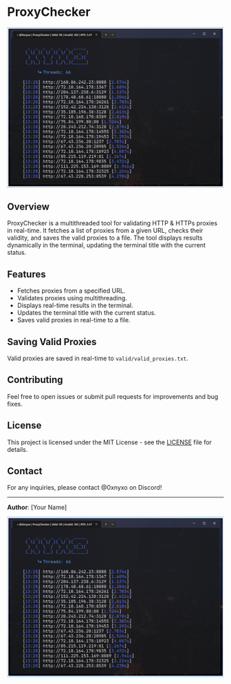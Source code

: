 # ProxyChecker

![ProxyChecker Logo](assets/image.png)

## Overview

ProxyChecker is a multithreaded tool for validating HTTP & HTTPs proxies in real-time. It fetches a list of proxies from a given URL, checks their validity, and saves the valid proxies to a file. The tool displays results dynamically in the terminal, updating the terminal title with the current status.

## Features

- Fetches proxies from a specified URL.
- Validates proxies using multithreading.
- Displays real-time results in the terminal.
- Updates the terminal title with the current status.
- Saves valid proxies in real-time to a file.

## Saving Valid Proxies

Valid proxies are saved in real-time to `valid/valid_proxies.txt`.

## Contributing

Feel free to open issues or submit pull requests for improvements and bug fixes.

## License

This project is licensed under the MIT License - see the [LICENSE](LICENSE) file for details.

## Contact

For any inquiries, please contact @0xnyxo on Discord!

---

**Author**: [Your Name]

![Author Image](assets/image.png)
